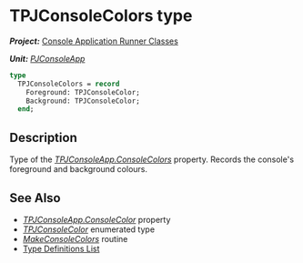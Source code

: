 # TPJConsoleColors type

***Project:*** [Console Application Runner Classes](../API.md)

***Unit:*** [_PJConsoleApp_](./PJConsoleApp.md)

```pascal
type
  TPJConsoleColors = record
    Foreground: TPJConsoleColor;
    Background: TPJConsoleColor;
  end;
```

## Description

Type of the [_TPJConsoleApp.ConsoleColors_](./TPJCustomConsoleApp-ConsoleColors.md) property. Records the console's foreground and background colours.

## See Also

* [_TPJConsoleApp.ConsoleColor_](./TPJCustomConsoleApp-ConsoleColor.md) property
* [_TPJConsoleColor_](./TPJConsoleColor.md) enumerated type
* [_MakeConsoleColors_](./Routines.md#makeconsolecolors) routine
* [Type Definitions List](./Types.md)

